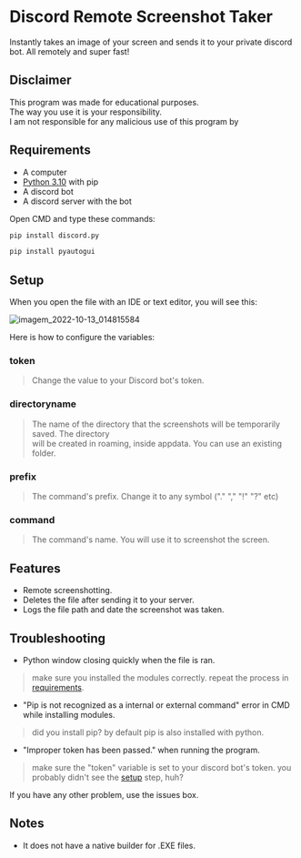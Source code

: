 # Discord Remote Screenshot Taker
Instantly takes an image of your screen and sends it to your private discord bot. All remotely and super fast!
## Disclaimer

This program was made for educational purposes.  
The way you use it is your responsibility.  
I am not responsible for any malicious use of this program by 

## Requirements

- A computer
- [Python 3.10](https://www.python.org) with pip
- A discord bot
- A discord server with the bot

Open CMD and type these commands:

```bash
pip install discord.py
```
```bash
pip install pyautogui
```

## Setup
When you open the file with an IDE or text editor, you will see this:

![imagem_2022-10-13_014815584](https://user-images.githubusercontent.com/114893759/195504107-69aa2922-cb2a-49f6-bb8e-5dabd94bf9af.png)

Here is how to configure the variables:

### token
>Change the value to your Discord bot's token.
### directoryname
>The name of the directory that the screenshots will be temporarily saved. The directory  
will be created in roaming, inside appdata. You can use an existing folder.
### prefix
>The command's prefix. Change it to any symbol ("." "," "!" "?" etc)
### command
>The command's name. You will use it to screenshot the screen.


## Features
- Remote screenshotting.
- Deletes the file after sending it to your server.
- Logs the file path and date the screenshot was taken.

## Troubleshooting

- Python window closing quickly when the file is ran.
>make sure you installed the modules correctly. repeat the process in [requirements](#Requirements).

- "Pip is not recognized as a internal or external command" error in CMD while installing modules.
>did you install pip? by default pip is also installed with python.

- "Improper token has been passed." when running the program.
>make sure the "token" variable is set to your discord bot's token. you probably didn't see the [setup](#Setup) step, huh?

If you have any other problem, use the issues box.
## Notes

- It does not have a native builder for .EXE files.
